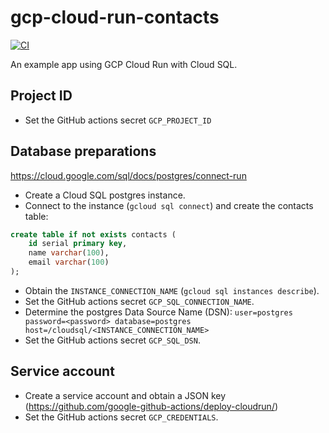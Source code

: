 # gcp-cloud-run-contacts

[![CI](https://github.com/Peter554/gcp-cloud-run-contacts/actions/workflows/ci.yml/badge.svg?branch=master)](https://github.com/Peter554/gcp-cloud-run-contacts/actions/workflows/ci.yml)

An example app using GCP Cloud Run with Cloud SQL.

## Project ID

- Set the GitHub actions secret `GCP_PROJECT_ID`

## Database preparations

https://cloud.google.com/sql/docs/postgres/connect-run

- Create a Cloud SQL postgres instance.
- Connect to the instance (`gcloud sql connect`) and create the contacts table:

```sql
create table if not exists contacts (
    id serial primary key,
    name varchar(100),
    email varchar(100)
);
```

- Obtain the `INSTANCE_CONNECTION_NAME` (`gcloud sql instances describe`).
- Set the GitHub actions secret `GCP_SQL_CONNECTION_NAME`.
- Determine the postgres Data Source Name (DSN): `user=postgres password=<password> database=postgres host=/cloudsql/<INSTANCE_CONNECTION_NAME>`
- Set the GitHub actions secret `GCP_SQL_DSN`.

## Service account

- Create  a service account and obtain a JSON key (https://github.com/google-github-actions/deploy-cloudrun/)
- Set the GitHub actions secret `GCP_CREDENTIALS`.
